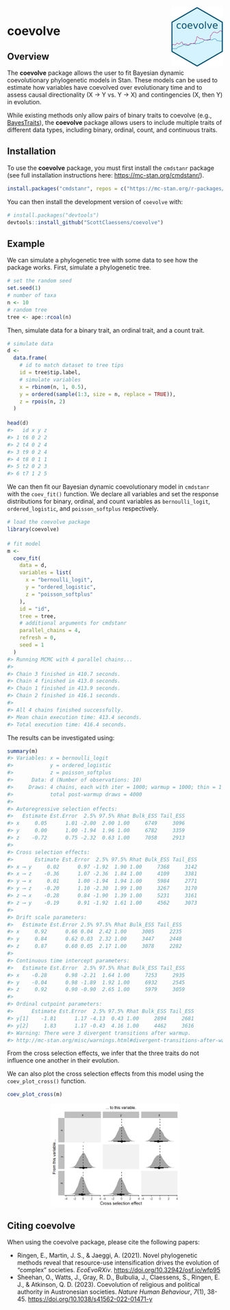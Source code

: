 
<!-- README.md is generated from README.Rmd. Please edit that file -->

<img src="man/figures/logo.png" align="right" height="139" alt="" />

# coevolve

<!-- badges: start -->
<!-- badges: end -->

## Overview

The **coevolve** package allows the user to fit Bayesian dynamic
coevolutionary phylogenetic models in Stan. These models can be used to
estimate how variables have coevolved over evolutionary time and to
assess causal directionality (X → Y vs. Y → X) and contingencies (X,
then Y) in evolution.

While existing methods only allow pairs of binary traits to coevolve
(e.g.,
[BayesTraits](https://www.evolution.reading.ac.uk/BayesTraitsV4.1.2/BayesTraitsV4.1.2.html)),
the **coevolve** package allows users to include multiple traits of
different data types, including binary, ordinal, count, and continuous
traits.

## Installation

To use the **coevolve** package, you must first install the `cmdstanr`
package (see full installation instructions here:
<https://mc-stan.org/cmdstanr/>).

``` r
install.packages("cmdstanr", repos = c("https://mc-stan.org/r-packages/", getOption("repos")))
```

You can then install the development version of `coevolve` with:

``` r
# install.packages("devtools")
devtools::install_github("ScottClaessens/coevolve")
```

## Example

We can simulate a phylogenetic tree with some data to see how the
package works. First, simulate a phylogenetic tree.

``` r
# set the random seed
set.seed(1)
# number of taxa
n <- 10
# random tree
tree <- ape::rcoal(n)
```

Then, simulate data for a binary trait, an ordinal trait, and a count
trait.

``` r
# simulate data
d <- 
  data.frame(
    # id to match dataset to tree tips
    id = tree$tip.label,
    # simulate variables
    x = rbinom(n, 1, 0.5),
    y = ordered(sample(1:3, size = n, replace = TRUE)),
    z = rpois(n, 2)
  )

head(d)
#>   id x y z
#> 1 t6 0 2 2
#> 2 t4 0 2 4
#> 3 t9 0 2 4
#> 4 t8 0 1 1
#> 5 t2 0 2 3
#> 6 t7 1 2 5
```

We can then fit our Bayesian dynamic coevolutionary model in `cmdstanr`
with the `coev_fit()` function. We declare all variables and set the
response distributions for binary, ordinal, and count variables as
`bernoulli_logit`, `ordered_logistic`, and `poisson_softplus`
respectively.

``` r
# load the coevolve package
library(coevolve)

# fit model
m <-
  coev_fit(
    data = d,
    variables = list(
      x = "bernoulli_logit",
      y = "ordered_logistic",
      z = "poisson_softplus"
    ),
    id = "id",
    tree = tree,
    # additional arguments for cmdstanr
    parallel_chains = 4,
    refresh = 0,
    seed = 1
  )
#> Running MCMC with 4 parallel chains...
#> 
#> Chain 3 finished in 410.7 seconds.
#> Chain 4 finished in 413.0 seconds.
#> Chain 1 finished in 413.9 seconds.
#> Chain 2 finished in 416.1 seconds.
#> 
#> All 4 chains finished successfully.
#> Mean chain execution time: 413.4 seconds.
#> Total execution time: 416.4 seconds.
```

The results can be investigated using:

``` r
summary(m)
#> Variables: x = bernoulli_logit 
#>            y = ordered_logistic 
#>            z = poisson_softplus 
#>      Data: d (Number of observations: 10)
#>     Draws: 4 chains, each with iter = 1000; warmup = 1000; thin = 1
#>            total post-warmup draws = 4000
#> 
#> Autoregressive selection effects:
#>   Estimate Est.Error  2.5% 97.5% Rhat Bulk_ESS Tail_ESS
#> x     0.05      1.01 -2.00  2.00 1.00     6749     3096
#> y     0.00      1.00 -1.94  1.96 1.00     6782     3359
#> z    -0.72      0.75 -2.32  0.63 1.00     7058     2913
#> 
#> Cross selection effects:
#>       Estimate Est.Error  2.5% 97.5% Rhat Bulk_ESS Tail_ESS
#> x ⟶ y     0.02      0.97 -1.92  1.90 1.00     7368     3142
#> x ⟶ z    -0.36      1.07 -2.36  1.84 1.00     4109     3381
#> y ⟶ x     0.01      1.00 -1.94  1.94 1.00     5984     2771
#> y ⟶ z    -0.20      1.10 -2.30  1.99 1.00     3267     3170
#> z ⟶ x    -0.28      0.84 -1.90  1.39 1.00     5231     3161
#> z ⟶ y    -0.19      0.91 -1.92  1.61 1.00     4562     3073
#> 
#> Drift scale parameters:
#>   Estimate Est.Error 2.5% 97.5% Rhat Bulk_ESS Tail_ESS
#> x     0.92      0.66 0.04  2.42 1.00     3005     2235
#> y     0.84      0.62 0.03  2.32 1.00     3447     2448
#> z     0.87      0.60 0.05  2.17 1.00     3078     2282
#> 
#> Continuous time intercept parameters:
#>   Estimate Est.Error  2.5% 97.5% Rhat Bulk_ESS Tail_ESS
#> x    -0.28      0.98 -2.21  1.64 1.00     7253     2935
#> y    -0.04      0.98 -1.89  1.92 1.00     6932     2545
#> z     0.92      0.90 -0.90  2.65 1.00     5979     3059
#> 
#> Ordinal cutpoint parameters:
#>      Estimate Est.Error  2.5% 97.5% Rhat Bulk_ESS Tail_ESS
#> y[1]    -1.81      1.17 -4.13  0.43 1.00     2894     2681
#> y[2]     1.83      1.17 -0.43  4.16 1.00     4462     3616
#> Warning: There were 3 divergent transitions after warmup.
#> http://mc-stan.org/misc/warnings.html#divergent-transitions-after-warmup
```

From the cross selection effects, we infer that the three traits do not
influence one another in their evolution.

We can also plot the cross selection effects from this model using the
`coev_plot_cross()` function.

``` r
coev_plot_cross(m)
```

<img src="man/figures/README-plot_cross-1.png" width="60%" style="display: block; margin: auto;" />

## Citing coevolve

When using the coevolve package, please cite the following papers:

- Ringen, E., Martin, J. S., & Jaeggi, A. (2021). Novel phylogenetic
  methods reveal that resource-use intensification drives the evolution
  of “complex” societies. *EcoEvoRXiv*.
  <https://doi.org/10.32942/osf.io/wfp95>
- Sheehan, O., Watts, J., Gray, R. D., Bulbulia, J., Claessens, S.,
  Ringen, E. J., & Atkinson, Q. D. (2023). Coevolution of religious and
  political authority in Austronesian societies. *Nature Human
  Behaviour*, *7*(1), 38-45.
  <https://doi.org/10.1038/s41562-022-01471-y>
